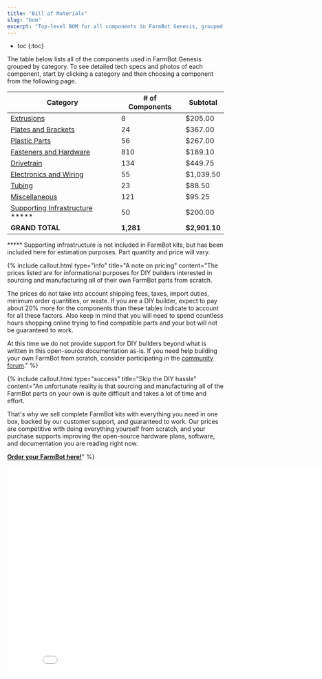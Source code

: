 ```yaml
---
title: "Bill of Materials"
slug: "bom"
excerpt: "Top-level BOM for all components in FarmBot Genesis, grouped by category. Visit [our shop](http://shop.farm.bot) to purchase parts."
---
```


* toc
{:toc}

The table below lists all of the components used in FarmBot Genesis grouped by category. To see detailed tech specs and photos of each component, start by clicking a category and then choosing a component from the following page.

|Category                      |# of Components               |Subtotal                      |
|------------------------------|------------------------------|------------------------------|
|[Extrusions](bom/extrusions.md)  |8                             |$205.00
|[Plates and Brackets](bom/plates-and-brackets.md)|24                            |$367.00
|[Plastic Parts](bom/plastic-parts.md)|56                            |$267.00
|[Fasteners and Hardware](bom/fasteners-and-hardware.md)|810                           |$189.10
|[Drivetrain](bom/drivetrain.md)  |134                           |$449.75
|[Electronics and Wiring](bom/electronics-and-wiring.md)|55                            |$1,039.50
|[Tubing](bom/tubing.md)          |23                            |$88.50
|[Miscellaneous](bom/miscellaneous.md)|121                           |$95.25
|[Supporting Infrastructure](../FarmBot-Genesis-V1-3/tracks/building-a-raised-bed.md) *****|50                            |$200.00
|**GRAND TOTAL**               |**1,281**                     |**$2,901.10**

***** Supporting infrastructure is not included in FarmBot kits, but has been included here for estimation purposes. Part quantity and price will vary.

{%
include callout.html
type="info"
title="A note on pricing"
content="The prices listed are for informational purposes for DIY builders interested in sourcing and manufacturing all of their own FarmBot parts from scratch.

The prices do not take into account shipping fees, taxes, import duties, minimum order quantities, or waste. If you are a DIY builder, expect to pay about 20% more for the components than these tables indicate to account for all these factors. Also keep in mind that you will need to spend countless hours shopping online trying to find compatible parts and your bot will not be guaranteed to work.

At this time we do not provide support for DIY builders beyond what is written in this open-source documentation as-is. If you need help building your own FarmBot from scratch, consider participating in the [community forum](https://forum.farmbot.org)."
%}



{%
include callout.html
type="success"
title="Skip the DIY hassle"
content="An unfortunate reality is that sourcing and manufacturing all of the FarmBot parts on your own is quite difficult and takes a lot of time and effort.

That's why we sell complete FarmBot kits with everything you need in one box, backed by our customer support, and guaranteed to work. Our prices are competitive with doing everything yourself from scratch, and your purchase supports improving the open-source hardware plans, software, and documentation you are reading right now.

**[Order your FarmBot here!](https://farm.bot/shop/)**"
%}



<iframe class="embedly-embed" src="//cdn.embedly.com/widgets/media.html?src=https%3A%2F%2Fwww.youtube.com%2Fembed%2F_jw98qozK4s%3Ffeature%3Doembed&url=http%3A%2F%2Fwww.youtube.com%2Fwatch%3Fv%3D_jw98qozK4s&image=https%3A%2F%2Fi.ytimg.com%2Fvi%2F_jw98qozK4s%2Fhqdefault.jpg&key=02466f963b9b4bb8845a05b53d3235d7&type=text%2Fhtml&schema=youtube" width="854" height="480" scrolling="no" frameborder="0" allowfullscreen></iframe>

